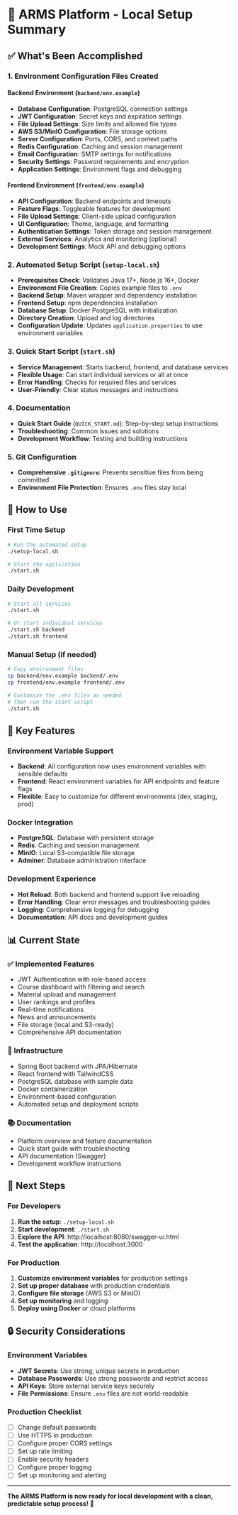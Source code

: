 # 🎯 ARMS Platform - Local Setup Summary

## ✅ What's Been Accomplished

### 1. Environment Configuration Files Created

#### Backend Environment (`backend/env.example`)
- **Database Configuration**: PostgreSQL connection settings
- **JWT Configuration**: Secret keys and expiration settings
- **File Upload Settings**: Size limits and allowed file types
- **AWS S3/MinIO Configuration**: File storage options
- **Server Configuration**: Ports, CORS, and context paths
- **Redis Configuration**: Caching and session management
- **Email Configuration**: SMTP settings for notifications
- **Security Settings**: Password requirements and encryption
- **Application Settings**: Environment flags and debugging

#### Frontend Environment (`frontend/env.example`)
- **API Configuration**: Backend endpoints and timeouts
- **Feature Flags**: Toggleable features for development
- **File Upload Settings**: Client-side upload configuration
- **UI Configuration**: Theme, language, and formatting
- **Authentication Settings**: Token storage and session management
- **External Services**: Analytics and monitoring (optional)
- **Development Settings**: Mock API and debugging options

### 2. Automated Setup Script (`setup-local.sh`)
- **Prerequisites Check**: Validates Java 17+, Node.js 16+, Docker
- **Environment File Creation**: Copies example files to `.env`
- **Backend Setup**: Maven wrapper and dependency installation
- **Frontend Setup**: npm dependencies installation
- **Database Setup**: Docker PostgreSQL with initialization
- **Directory Creation**: Upload and log directories
- **Configuration Update**: Updates `application.properties` to use environment variables

### 3. Quick Start Script (`start.sh`)
- **Service Management**: Starts backend, frontend, and database services
- **Flexible Usage**: Can start individual services or all at once
- **Error Handling**: Checks for required files and services
- **User-Friendly**: Clear status messages and instructions

### 4. Documentation
- **Quick Start Guide** (`QUICK_START.md`): Step-by-step setup instructions
- **Troubleshooting**: Common issues and solutions
- **Development Workflow**: Testing and building instructions

### 5. Git Configuration
- **Comprehensive `.gitignore`**: Prevents sensitive files from being committed
- **Environment File Protection**: Ensures `.env` files stay local

## 🚀 How to Use

### First Time Setup
```bash
# Run the automated setup
./setup-local.sh

# Start the application
./start.sh
```

### Daily Development
```bash
# Start all services
./start.sh

# Or start individual services
./start.sh backend
./start.sh frontend
```

### Manual Setup (if needed)
```bash
# Copy environment files
cp backend/env.example backend/.env
cp frontend/env.example frontend/.env

# Customize the .env files as needed
# Then run the start script
./start.sh
```

## 🔧 Key Features

### Environment Variable Support
- **Backend**: All configuration now uses environment variables with sensible defaults
- **Frontend**: React environment variables for API endpoints and feature flags
- **Flexible**: Easy to customize for different environments (dev, staging, prod)

### Docker Integration
- **PostgreSQL**: Database with persistent storage
- **Redis**: Caching and session management
- **MinIO**: Local S3-compatible file storage
- **Adminer**: Database administration interface

### Development Experience
- **Hot Reload**: Both backend and frontend support live reloading
- **Error Handling**: Clear error messages and troubleshooting guides
- **Logging**: Comprehensive logging for debugging
- **Documentation**: API docs and development guides

## 📊 Current State

### ✅ Implemented Features
- JWT Authentication with role-based access
- Course dashboard with filtering and search
- Material upload and management
- User rankings and profiles
- Real-time notifications
- News and announcements
- File storage (local and S3-ready)
- Comprehensive API documentation

### 🔧 Infrastructure
- Spring Boot backend with JPA/Hibernate
- React frontend with TailwindCSS
- PostgreSQL database with sample data
- Docker containerization
- Environment-based configuration
- Automated setup and deployment scripts

### 📚 Documentation
- Platform overview and feature documentation
- Quick start guide with troubleshooting
- API documentation (Swagger)
- Development workflow instructions

## 🎯 Next Steps

### For Developers
1. **Run the setup**: `./setup-local.sh`
2. **Start development**: `./start.sh`
3. **Explore the API**: http://localhost:8080/swagger-ui.html
4. **Test the application**: http://localhost:3000

### For Production
1. **Customize environment variables** for production settings
2. **Set up proper database** with production credentials
3. **Configure file storage** (AWS S3 or MinIO)
4. **Set up monitoring** and logging
5. **Deploy using Docker** or cloud platforms

## 🔒 Security Considerations

### Environment Variables
- **JWT Secrets**: Use strong, unique secrets in production
- **Database Passwords**: Use strong passwords and restrict access
- **API Keys**: Store external service keys securely
- **File Permissions**: Ensure `.env` files are not world-readable

### Production Checklist
- [ ] Change default passwords
- [ ] Use HTTPS in production
- [ ] Configure proper CORS settings
- [ ] Set up rate limiting
- [ ] Enable security headers
- [ ] Configure proper logging
- [ ] Set up monitoring and alerting

---

**The ARMS Platform is now ready for local development with a clean, predictable setup process! 🎉**
